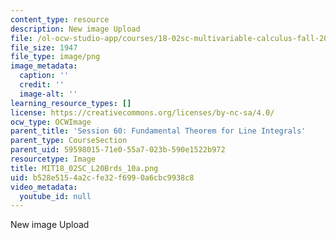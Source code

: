 ```yaml
---
content_type: resource
description: New image Upload
file: /ol-ocw-studio-app/courses/18-02sc-multivariable-calculus-fall-2010/b528e5154a2cfe32f6990a6cbc9938c8_MIT18_02SC_L20Brds_10a.png
file_size: 1947
file_type: image/png
image_metadata:
  caption: ''
  credit: ''
  image-alt: ''
learning_resource_types: []
license: https://creativecommons.org/licenses/by-nc-sa/4.0/
ocw_type: OCWImage
parent_title: 'Session 60: Fundamental Theorem for Line Integrals'
parent_type: CourseSection
parent_uid: 59598015-71e0-55a7-023b-590e1522b972
resourcetype: Image
title: MIT18_02SC_L20Brds_10a.png
uid: b528e515-4a2c-fe32-f699-0a6cbc9938c8
video_metadata:
  youtube_id: null
---
```

New image Upload